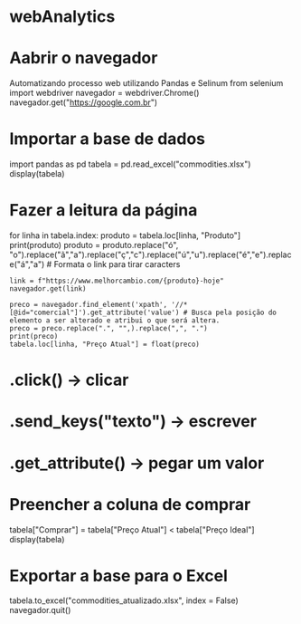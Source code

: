 # webAnalytics

# Aabrir o navegador
Automatizando processo web utilizando Pandas e Selinum
from selenium import webdriver
navegador = webdriver.Chrome()
navegador.get("https://google.com.br")

# Importar a base de dados
import pandas as pd
tabela = pd.read_excel("commodities.xlsx")
display(tabela)

# Fazer a leitura da página
for linha in tabela.index:
    produto = tabela.loc[linha, "Produto"]
    print(produto)
    produto = produto.replace("ó", "o").replace("ã","a").replace("ç","c").replace("ú","u").replace("é","e").replace("á","a") # Formata o link para tirar caracters
    
    link = f"https://www.melhorcambio.com/{produto}-hoje"
    navegador.get(link)

    preco = navegador.find_element('xpath', '//*[@id="comercial"]').get_attribute('value') # Busca pela posição do elemento a ser alterado e atribui o que será altera. 
    preco = preco.replace(".", "",).replace(",", ".")
    print(preco)
    tabela.loc[linha, "Preço Atual"] = float(preco)

# .click() -> clicar
# .send_keys("texto") -> escrever
# .get_attribute() -> pegar um valor

# Preencher a coluna de comprar
tabela["Comprar"] = tabela["Preço Atual"] < tabela["Preço Ideal"]
display(tabela)

# Exportar a base para o Excel
tabela.to_excel("commodities_atualizado.xlsx", index = False)
navegador.quit()
